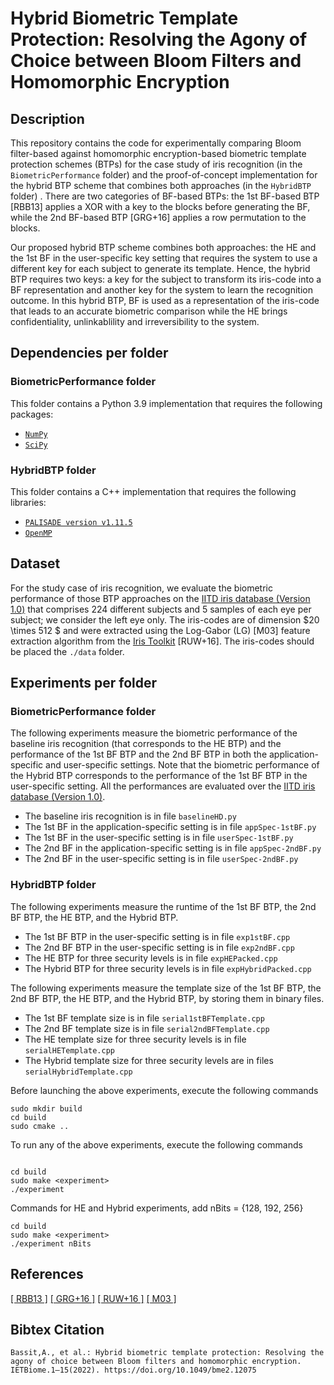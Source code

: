 # Hybrid Biometric Template Protection: Resolving the Agony of Choice between Bloom Filters and Homomorphic Encryption

## Description

This repository contains the code for experimentally comparing Bloom filter-based against homomorphic encryption-based biometric template protection schemes (BTPs) for the case study of iris recognition (in the `BiometricPerformance` folder) and the proof-of-concept implementation for the hybrid BTP scheme that combines both approaches (in the `HybridBTP` folder) .
There are two categories of BF-based BTPs: the 1st BF-based BTP [RBB13] applies a XOR with a key to the blocks before generating the BF, while the 2nd BF-based BTP [GRG+16] applies a row permutation to the blocks.

Our proposed hybrid BTP scheme combines both approaches: the HE and the 1st BF in the user-specific key setting that requires the system to use a different key for each subject to generate its template.
Hence, the hybrid BTP requires two keys: a key for the subject to transform its iris-code into a BF representation and another key for the system to learn the recognition outcome.
In this hybrid BTP, BF is used as a representation of the iris-code that leads to an accurate biometric comparison while the HE brings confidentiality, unlinkablility and irreversibility to the system.

## Dependencies per folder

### BiometricPerformance folder

This folder contains a Python 3.9 implementation that requires the following packages:

- [`NumPy`](https://numpy.org/)  
- [`SciPy`](https://scipy.org/)

### HybridBTP folder

This folder contains a C++ implementation that requires the following libraries:

- [`PALISADE version v1.11.5`](https://gitlab.com/palisade/palisade-release)
- [`OpenMP`](https://www.openmp.org/)

## Dataset

For the study case of iris recognition, we evaluate the biometric performance of those BTP approaches on the [IITD iris database (Version 1.0)](http://www4.comp.polyu.edu.hk/~csajaykr/IITD/Database_Iris.htm/) that comprises $224$ different subjects and $5$ samples of each eye per subject; we consider the left eye only.
The iris-codes are of dimension $20 \times 512 $ and were extracted using the Log-Gabor (LG) [M03] feature extraction algorithm from the [Iris Toolkit](https://www.wavelab.at/sources/) [RUW+16].
The iris-codes should be placed the `./data` folder.

## Experiments per folder

### BiometricPerformance folder

The following experiments measure the biometric performance of the baseline iris recognition (that corresponds to the HE BTP) and the performance of the 1st BF BTP and the 2nd BF BTP in both the application-specific and user-specific settings.
Note that the biometric performance of the Hybrid BTP corresponds to the performance of the 1st BF BTP in the user-specific setting.
All the performances are evaluated over the [IITD iris database (Version 1.0)](http://www4.comp.polyu.edu.hk/~csajaykr/IITD/Database_Iris.htm/).

- The baseline iris recognition is in file `baselineHD.py`
- The 1st BF in the application-specific setting is in file `appSpec-1stBF.py`
- The 1st BF in the user-specific setting is in file `userSpec-1stBF.py`
- The 2nd BF in the application-specific setting is in file `appSpec-2ndBF.py`
- The 2nd BF in the user-specific setting is in file `userSpec-2ndBF.py`

### HybridBTP folder

The following experiments measure the runtime of the 1st BF BTP, the 2nd BF BTP, the HE BTP, and the Hybrid BTP.

- The 1st BF BTP in the user-specific setting is in file `exp1stBF.cpp`
- The 2nd BF BTP in the user-specific setting is in file `exp2ndBF.cpp`
- The HE BTP for three security levels is in file `expHEPacked.cpp`
- The Hybrid BTP for three security levels is in file `expHybridPacked.cpp`

The following experiments measure the template size of the 1st BF BTP, the 2nd BF BTP, the HE BTP, and the Hybrid BTP, by storing them in binary files.
- The 1st BF template size is in file `serial1stBFTemplate.cpp`
- The 2nd BF template size is in file `serial2ndBFTemplate.cpp`
- The HE template size for three security levels is in file `serialHETemplate.cpp`
- The Hybrid template size for three security levels are in files `serialHybridTemplate.cpp`

Before launching the above experiments, execute the following commands

```
sudo mkdir build
cd build
sudo cmake ..
```

To run any of the above experiments, execute the following commands

```

cd build
sudo make <experiment>
./experiment

```

Commands for HE and Hybrid experiments, add nBits = {128, 192, 256}
```
cd build
sudo make <experiment>
./experiment nBits
```

## References

[[ RBB13 ]](https://ieeexplore.ieee.org/abstract/document/6612976)
[[ GRG+16 ]](https://www.sciencedirect.com/science/article/pii/S0020025516304753)
[[ RUW+16 ]](https://link.springer.com/chapter/10.1007/978-1-4471-6784-6_16)
[[ M03 ]](https://citeseerx.ist.psu.edu/viewdoc/download?doi=10.1.1.90.5112&rep=rep1&type=pdf)

## Bibtex Citation

```
Bassit,A., et al.: Hybrid biometric template protection: Resolving the agony of choice between Bloom filters and homomorphic encryption. IETBiome.1–15(2022). https://doi.org/10.1049/bme2.12075 
```
